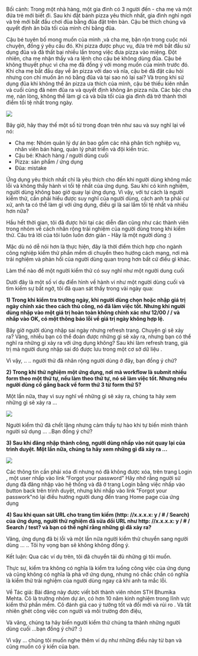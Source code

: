 Bối cảnh: Trong một nhà hàng, một gia đình có 3 người đến - cha mẹ và một đứa trẻ mới biết đi. Sau khi đặt bánh pizza yêu thích nhất, gia đình nghỉ ngơi và trẻ mới bắt đầu chơi đùa bằng đũa đặt trên bàn. Cậu bé thích chúng và quyết định ăn bữa tối của mình chỉ bằng đũa.

Cậu bé tuyên bố mong muốn của mình ,và cha mẹ, bận rộn trong cuộc nói chuyện, đồng ý yêu cầu đó. Khi pizza được phục vụ, đứa trẻ mới bắt đầu sử dụng đũa và đã thất bại nhiều lần trong việc đưa pizza vào miệng. Đột nhiên, cha mẹ nhận thấy và ra lệnh cho cậu bé không dùng đũa. Cậu bé không thuyết phục vì cha mẹ đã đồng ý với mong muốn của mình trước đó. Khi cha mẹ bắt đầu dạy về ăn pizza với dao và nĩa, cậu bé đã đặt câu hỏi nhưng con chỉ muốn ăn nó bằng đũa và tại sao nó lại sai? Và trong khi sử dụng đũa khi không thể ăn pizza ưa thích của mình, cậu bé thiếu kiên nhẫn và cuối cùng đã ném đũa ra và quyết định không ăn pizza nữa. Các bậc cha mẹ, nản lòng, không thể làm gì cả và bữa tối của gia đình đã trở thành thời điểm tồi tệ nhất trong ngày.



![](https://images.viblo.asia/2490e0cb-079a-4f25-bbf0-6556d60e0cac.jpg)




Bây giờ, hãy thay thế một số từ trong đoạn trên như sau và suy nghĩ lại về nó:

* Cha mẹ: Nhóm quản lý dự án bao gồm các nhà phân tích nghiệp vụ, nhân viên bán hàng, quản lý phát triển và đội kiến trúc.
* Cậu bé: Khách hàng / người dùng cuối
* Pizza: sản phẩm / ứng dụng
* Đũa: mistake

Ứng dụng yêu thích nhất chỉ là yêu thích cho đến khi người dùng không mắc lỗi và không thấy hành vi tồi tệ nhất của ứng dụng. Sau khi có kinh nghiệm, người dùng không bao giờ quay lại ứng dụng. Vì vậy, với tư cách là người kiểm thử, cần phải hiểu được suy nghĩ của người dùng, cách anh ta phải cư xử, anh ta có thể làm gì với ứng dụng, điều gì là sai lầm tồi tệ nhất và nhiều hơn nữa?

Hầu hết thời gian, tôi đã được hỏi tại các diễn đàn cũng như các thành viên trong nhóm về cách nhân rộng trải nghiệm của người dùng trong khi kiểm thử. Câu trả lời của tôi luôn luôn đơn giản - Hãy là một người dùng :)

Mặc dù nó dễ nói hơn là thực hiện, đây là thời điểm thích hợp cho ngành công nghiệp kiểm thử phần mềm di chuyển theo hướng cách mạng, nơi mà trải nghiệm và phản hồi của người dùng quan trọng hơn bất cứ điều gì khác.

Làm thế nào để một người kiểm thử có suy nghĩ như một người dung cuối

Dưới đây là một số ví dụ điển hình về hành vi như một người dùng cuối và tìm kiếm sự bất ngờ, tôi đã quan sát thấy trong vài ngày qua:



**1) Trong khi kiểm tra trường ngày, khi người dùng chọn hoặc nhập giá trị ngày chính xác theo cách thủ công, nó đã làm việc tốt. Nhưng khi người dùng nhập vào một giá trị hoàn toàn không chính xác như 12/00 / / và nhấp vào OK, có một thông báo lỗi về giá trị ngày không hợp lệ.**

Bây giờ người dùng nhập sai ngày nhưng refresh trang. Chuyện gì sẽ xảy ra? Vâng, nhiều bạn có thể đoán được những gì sẽ xảy ra, nhưng bạn có thể nghĩ ra những gì xảy ra với ứng dụng không? Sau khi làm refresh trang, giá trị mà người dung nhập sai đó được lưu trong một cơ sở dữ liệu .

Vì vậy, .. .. người thử đã nhân rộng người dùng ở đây, bạn đồng ý chứ?


**2) Trong khi thử nghiệm một ứng dụng, nơi mà workflow là submit nhiều form theo một thứ tự, nếu làm theo thứ tự, nó sẽ làm việc tốt. Nhưng nếu người dùng cố gắng back về form thứ 3 từ form thứ 5?**

Một lần nữa, thay vì suy nghĩ về những gì sẽ xảy ra, chúng ta hãy xem những gì sẽ xảy ra ...



![](https://images.viblo.asia/3dd4ec92-8b7e-4be5-8630-8be1593f5e69.jpg)



Người kiểm thử đã chết lặng nhưng cảm thấy tự hào khi tự biến mình thành người sử dụng ... ..Bạn đồng ý chứ?



**3) Sau khi đăng nhập thành công, người dùng nhấp vào nút quay lại của trình duyệt. Một lần nữa, chúng ta hãy xem những gì đã xảy ra ...**


![](https://images.viblo.asia/7e3a7d38-cb67-41ab-bde6-94e74f21981f.jpg)

Các thông tin cần phải xóa đi nhưng nó đã không được xóa, trên trang Login , một user nhấp vào link “Forgot your password” Hãy nhớ rằng người sử dụng đã đăng nhập vào hệ thống và đã ở trang Login bằng việc nhấp vào button back trên trình duyệt, nhưng khi nhấp vào link  "Forgot your passwork"nó lại điều hướng người dung đến trang Home page của ứng dụng


**4) Sau khi quan sát URL cho trang tìm kiếm (http: //x.x.x.x: y / # / Search) của ứng dụng, người thử nghiệm đã sửa đổi URL như http: //x.x.x.x: y / # / Search / test? và bạn có thể nghĩ rằng những gì đã xảy ra?**

Vâng, ứng dụng đã bị lỗi và một lần nữa người kiểm thử chuyển sang người dùng ... .. Tôi hy vọng bạn sẽ không không đồng ý.

Kết luận:
Qua các ví dụ trên, tôi đã chuyển tải đủ những gì tôi muốn.

Thực sự, kiểm tra không có nghĩa là kiểm tra luồng công việc của ứng dụng và cũng không có nghĩa là phá vỡ ứng dụng, nhưng nó chắc chắn có nghĩa là kiểm thử trải nghiệm của người dùng ngay cả khi anh ta mắc lỗi.

Về Tác giả: Bài đăng này được viết bởi thành viên nhóm STH Bhumika Mehta. Cô là trưởng nhóm dự án, có hơn 10 năm kinh nghiệm trong lĩnh vực kiểm thử phần mềm. Cô đánh giá cao ý tưởng tốt và đổi mới và rủi ro . Và tất nhiên ghét công việc con người và môi trường đơn điệu,

Và vâng, chúng ta hãy biến người kiểm thử chúng ta thành những người dùng cuối  ...bạn đồng ý chứ? :)

Vì vậy ... chúng tôi muốn nghe thêm ví dụ như những điều này từ bạn và cũng muốn có ý kiến của bạn.
